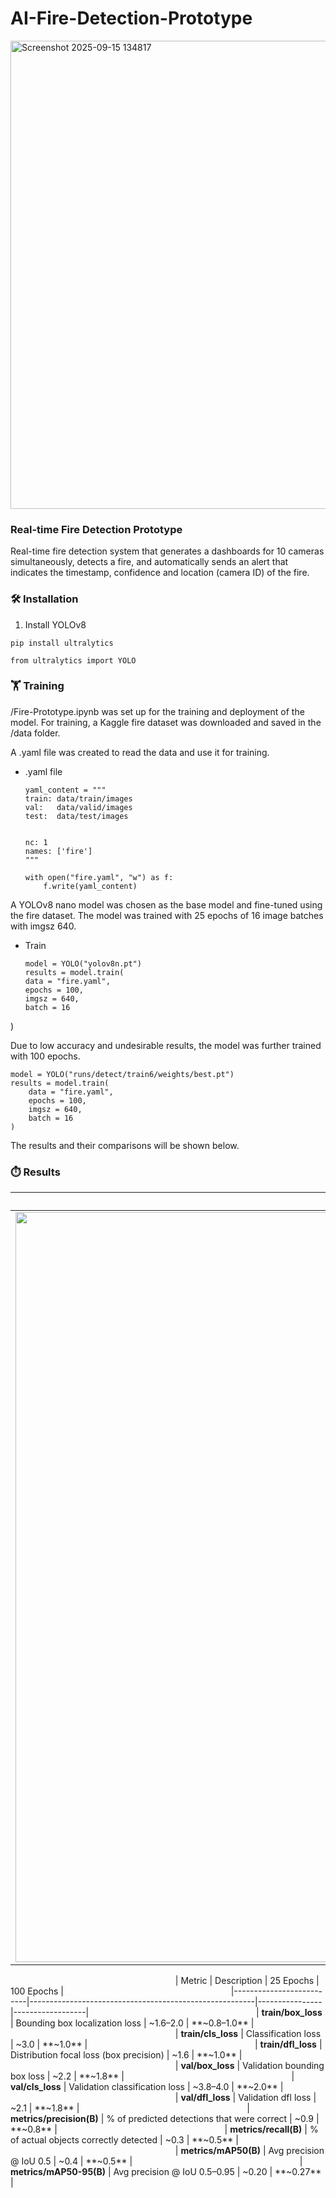 # AI-Fire-Detection-Prototype


<img width="1274" height="749" alt="Screenshot 2025-09-15 134817" src="https://github.com/user-attachments/assets/61e2ac06-1deb-4df3-bdaf-7a6863e89cf0" />


### Real-time Fire Detection Prototype
Real-time fire detection system that generates a dashboards for 10 cameras simultaneously, detects a fire, and  automatically sends an alert that indicates the timestamp, confidence and location (camera ID) of the fire.


### 🛠️  Installation

1. Install YOLOv8
```
pip install ultralytics
```
```
from ultralytics import YOLO

```

### 🏋️ Training

/Fire-Prototype.ipynb was set up for the training and deployment of the model. For training, a Kaggle fire dataset was downloaded and saved in the /data folder.

A .yaml file was created to read the data and use it for training.

+ .yaml file
    ```
    yaml_content = """
    train: data/train/images
    val:   data/valid/images
    test:  data/test/images


    nc: 1
    names: ['fire']
    """
    ```
    ```
    with open("fire.yaml", "w") as f:
        f.write(yaml_content)
    ```

A  YOLOv8 nano model was chosen as the base model and  fine-tuned using the fire dataset. The model was trained with 25 epochs of 16 image batches with imgsz 640.

+ Train
    ```
    model = YOLO("yolov8n.pt")
    results = model.train(
    data = "fire.yaml",
    epochs = 100,
    imgsz = 640,
    batch = 16
)


Due to low accuracy and undesirable results, the model was further trained with 100 epochs.
```
model = YOLO("runs/detect/train6/weights/best.pt")
results = model.train(
    data = "fire.yaml",
    epochs = 100,
    imgsz = 640,
    batch = 16
)
```



The results and their comparisons will be shown below.


### ⏱️ Results

25 epochs          |  100 epochs
:-------------------------------------------------------------------------------------------------------------------------------------:|:------------------------------------------------------------------------------------------------------------:
<img width="2400" height="1200" alt="results" src="https://github.com/user-attachments/assets/94fb4368-b812-45eb-ae08-45bbdb3ce32d" /> | <img width="2400" height="1200" alt="results" src="https://github.com/user-attachments/assets/1608ca5c-026a-46e7-b90b-9983ef55e73e" /> 



$~~~~~~~~~~~~~~~~~~~~~~~~~~~~~~~~~~~~~~~~~~~~~~~~~~~~~~~~~~~~~~~~~~~$| Metric                   | Description                                            | 25 Epochs      | 100 Epochs       |
$~~~~~~~~~~~~~~~~~~~~~~~~~~~~~~~~~~~~~~~~~~~~~~~~~~~~~~~~~~~~~~~~~~~$|--------------------------|--------------------------------------------------------|----------------|------------------|
$~~~~~~~~~~~~~~~~~~~~~~~~~~~~~~~~~~~~~~~~~~~~~~~~~~~~~~~~~~~~~~~~~~~$| **train/box_loss**       | Bounding box localization loss                         | ~1.6–2.0       | **~0.8–1.0**     |
$~~~~~~~~~~~~~~~~~~~~~~~~~~~~~~~~~~~~~~~~~~~~~~~~~~~~~~~~~~~~~~~~~~~$| **train/cls_loss**       | Classification loss                                    | ~3.0           | **~1.0**         |
$~~~~~~~~~~~~~~~~~~~~~~~~~~~~~~~~~~~~~~~~~~~~~~~~~~~~~~~~~~~~~~~~~~~$| **train/dfl_loss**       | Distribution focal loss (box precision)                | ~1.6           | **~1.0**         |
$~~~~~~~~~~~~~~~~~~~~~~~~~~~~~~~~~~~~~~~~~~~~~~~~~~~~~~~~~~~~~~~~~~~$| **val/box_loss**         | Validation bounding box loss                           | ~2.2           | **~1.8**         |
$~~~~~~~~~~~~~~~~~~~~~~~~~~~~~~~~~~~~~~~~~~~~~~~~~~~~~~~~~~~~~~~~~~~$| **val/cls_loss**         | Validation classification loss                         | ~3.8–4.0       | **~2.0**         |
$~~~~~~~~~~~~~~~~~~~~~~~~~~~~~~~~~~~~~~~~~~~~~~~~~~~~~~~~~~~~~~~~~~~$| **val/dfl_loss**         | Validation dfl loss                                    | ~2.1           | **~1.8**         |
$~~~~~~~~~~~~~~~~~~~~~~~~~~~~~~~~~~~~~~~~~~~~~~~~~~~~~~~~~~~~~~~~~~~$| **metrics/precision(B)** | % of predicted detections that were correct            | ~0.9           | **~0.8**         |
$~~~~~~~~~~~~~~~~~~~~~~~~~~~~~~~~~~~~~~~~~~~~~~~~~~~~~~~~~~~~~~~~~~~$| **metrics/recall(B)**    | % of actual objects correctly detected                 | ~0.3           | **~0.5**         |
$~~~~~~~~~~~~~~~~~~~~~~~~~~~~~~~~~~~~~~~~~~~~~~~~~~~~~~~~~~~~~~~~~~~$| **metrics/mAP50(B)**     | Avg precision @ IoU 0.5                                | ~0.4           | **~0.5**         |
$~~~~~~~~~~~~~~~~~~~~~~~~~~~~~~~~~~~~~~~~~~~~~~~~~~~~~~~~~~~~~~~~~~~$| **metrics/mAP50-95(B)**  | Avg precision @ IoU 0.5–0.95                           | ~0.20          | **~0.27**        |

